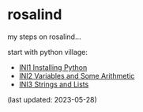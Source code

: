 # rosalind
my steps on rosalind...

start with python village:
- [INI1 Installing Python](hello.py)
- [INI2 Variables and Some Arithmetic](hypotenuse.py)
- [INI3 Strings and Lists](string.py)

(last updated: 2023-05-28)
